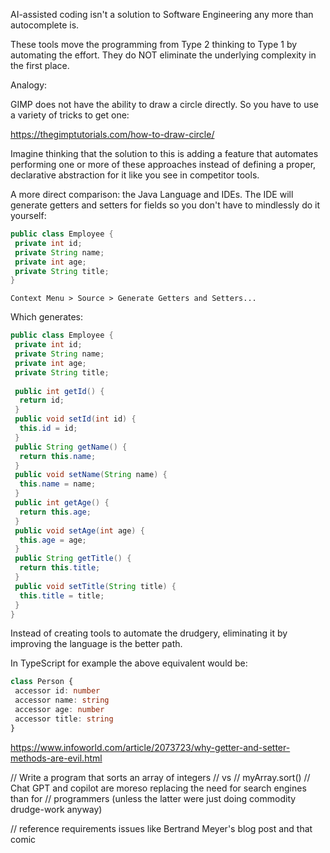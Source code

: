 AI-assisted coding isn't a solution to Software Engineering any more than
autocomplete is.

These tools move the programming from Type 2 thinking to Type 1 by automating
the effort. They do NOT eliminate the underlying complexity in the first place.

Analogy:

GIMP does not have the ability to draw a circle directly. So you have to use
a variety of tricks to get one:

<https://thegimptutorials.com/how-to-draw-circle/>

Imagine thinking that the solution to this is adding a feature that automates
performing one or more of these approaches instead of defining a proper, declarative
abstraction for it like you see in competitor tools.

A more direct comparison: the Java Language and IDEs. The IDE will generate
getters and setters for fields so you don't have to mindlessly do it yourself:

```java
public class Employee {
 private int id;
 private String name;
 private int age;
 private String title;
}
```

`Context Menu > Source > Generate Getters and Setters...`

Which generates:

```java
public class Employee {
 private int id;
 private String name;
 private int age;
 private String title;
 
 public int getId() {
  return id;
 }
 public void setId(int id) {
  this.id = id;
 }
 public String getName() {
  return this.name;
 }
 public void setName(String name) {
  this.name = name;
 }
 public int getAge() {
  return this.age;
 }
 public void setAge(int age) {
  this.age = age;
 }
 public String getTitle() {
  return this.title;
 }
 public void setTitle(String title) {
  this.title = title;
 }
}
```

Instead of creating tools to automate the drudgery, eliminating it by improving the
language is the better path.

In TypeScript for example the above equivalent would be:

```ts
class Person {
 accessor id: number
 accessor name: string
 accessor age: number
 accessor title: string
}
```

<https://www.infoworld.com/article/2073723/why-getter-and-setter-methods-are-evil.html>

// Write a program that sorts an array of integers
// vs
// myArray.sort()
// Chat GPT and copilot are moreso replacing the need for search engines than for
// programmers (unless the latter were just doing commodity drudge-work anyway)

// reference requirements issues like Bertrand Meyer's blog post and that comic

